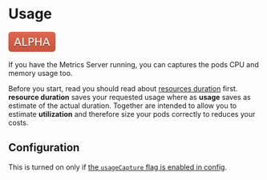 # Usage 

![alpha](assets/alpha.svg)

If you have the Metrics Server running, you can captures the pods CPU and memory usage too.

Before you start, read you should read about [resources duration](resource-duration.md) first. **resource duration** saves your requested usage where as **usage** saves as estimate of the actual duration. Together are intended to allow you to estimate **utilization** and therefore size your pods correctly to reduces your costs.   

## Configuration

This is turned on only if [the `usageCapture` flag is enabled in config](workflow-controller-configmap.yaml).
